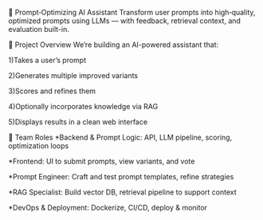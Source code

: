🧠 Prompt‑Optimizing AI Assistant
Transform user prompts into high‑quality, optimized prompts using LLMs — with feedback, retrieval context, and evaluation built-in.



🚀 Project Overview
We’re building an AI-powered assistant that:

1)Takes a user’s prompt

2)Generates multiple improved variants

3)Scores and refines them

4)Optionally incorporates knowledge via RAG

5)Displays results in a clean web interface


👥 Team Roles
*Backend & Prompt Logic: API, LLM pipeline, scoring, optimization loops

*Frontend: UI to submit prompts, view variants, and vote

*Prompt Engineer: Craft and test prompt templates, refine strategies

*RAG Specialist: Build vector DB, retrieval pipeline to support context

*DevOps & Deployment: Dockerize, CI/CD, deploy & monitor

